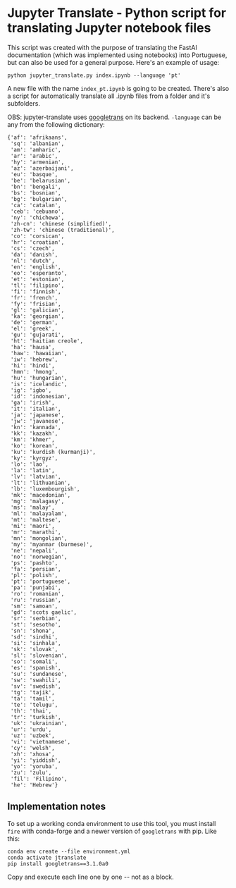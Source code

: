 # Jupyter Translate - Python script for translating Jupyter notebook files

This script was created with the purpose of translating the FastAI documentation (which was implemented using notebooks) into Portuguese, but can also be used for a general purpose. Here's an example of usage:

```
python jupyter_translate.py index.ipynb --language 'pt'
```

A new file with the name `index_pt.ipynb` is going to be created. There's also a script for automatically translate all .ipynb files from a folder and it's subfolders.

OBS: jupyter-translate uses [googletrans](https://py-googletrans.readthedocs.io/en/latest/) on its backend. `-language` can be any from the following dictionary:
```
{'af': 'afrikaans',
 'sq': 'albanian',
 'am': 'amharic',
 'ar': 'arabic',
 'hy': 'armenian',
 'az': 'azerbaijani',
 'eu': 'basque',
 'be': 'belarusian',
 'bn': 'bengali',
 'bs': 'bosnian',
 'bg': 'bulgarian',
 'ca': 'catalan',
 'ceb': 'cebuano',
 'ny': 'chichewa',
 'zh-cn': 'chinese (simplified)',
 'zh-tw': 'chinese (traditional)',
 'co': 'corsican',
 'hr': 'croatian',
 'cs': 'czech',
 'da': 'danish',
 'nl': 'dutch',
 'en': 'english',
 'eo': 'esperanto',
 'et': 'estonian',
 'tl': 'filipino',
 'fi': 'finnish',
 'fr': 'french',
 'fy': 'frisian',
 'gl': 'galician',
 'ka': 'georgian',
 'de': 'german',
 'el': 'greek',
 'gu': 'gujarati',
 'ht': 'haitian creole',
 'ha': 'hausa',
 'haw': 'hawaiian',
 'iw': 'hebrew',
 'hi': 'hindi',
 'hmn': 'hmong',
 'hu': 'hungarian',
 'is': 'icelandic',
 'ig': 'igbo',
 'id': 'indonesian',
 'ga': 'irish',
 'it': 'italian',
 'ja': 'japanese',
 'jw': 'javanese',
 'kn': 'kannada',
 'kk': 'kazakh',
 'km': 'khmer',
 'ko': 'korean',
 'ku': 'kurdish (kurmanji)',
 'ky': 'kyrgyz',
 'lo': 'lao',
 'la': 'latin',
 'lv': 'latvian',
 'lt': 'lithuanian',
 'lb': 'luxembourgish',
 'mk': 'macedonian',
 'mg': 'malagasy',
 'ms': 'malay',
 'ml': 'malayalam',
 'mt': 'maltese',
 'mi': 'maori',
 'mr': 'marathi',
 'mn': 'mongolian',
 'my': 'myanmar (burmese)',
 'ne': 'nepali',
 'no': 'norwegian',
 'ps': 'pashto',
 'fa': 'persian',
 'pl': 'polish',
 'pt': 'portuguese',
 'pa': 'punjabi',
 'ro': 'romanian',
 'ru': 'russian',
 'sm': 'samoan',
 'gd': 'scots gaelic',
 'sr': 'serbian',
 'st': 'sesotho',
 'sn': 'shona',
 'sd': 'sindhi',
 'si': 'sinhala',
 'sk': 'slovak',
 'sl': 'slovenian',
 'so': 'somali',
 'es': 'spanish',
 'su': 'sundanese',
 'sw': 'swahili',
 'sv': 'swedish',
 'tg': 'tajik',
 'ta': 'tamil',
 'te': 'telugu',
 'th': 'thai',
 'tr': 'turkish',
 'uk': 'ukrainian',
 'ur': 'urdu',
 'uz': 'uzbek',
 'vi': 'vietnamese',
 'cy': 'welsh',
 'xh': 'xhosa',
 'yi': 'yiddish',
 'yo': 'yoruba',
 'zu': 'zulu',
 'fil': 'Filipino',
 'he': 'Hebrew'}
 ```

## Implementation notes
To set up a working conda environment to use this tool, you must install `fire` with conda-forge
and a newer version of `googletrans` with pip. Like this:
```
conda env create --file environment.yml
conda activate jtranslate
pip install googletrans==3.1.0a0
```
Copy and execute each line one by one -- not as a block.
